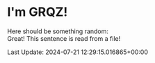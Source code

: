 # I'm GRQZ!
Here should be something random:  
Great! This sentence is read from a file!


Last Update: 2024-07-21 12:29:15.016865+00:00
